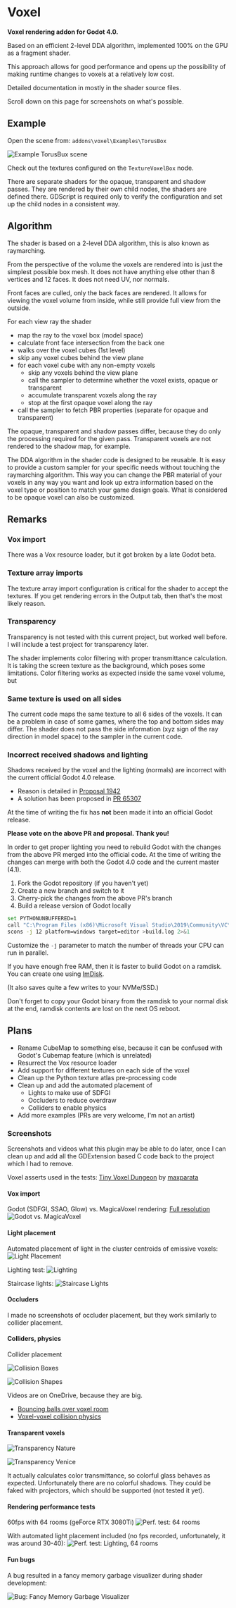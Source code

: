 # Voxel

**Voxel rendering addon for Godot 4.0.**

Based on an efficient 2-level DDA algorithm, implemented 100% on the GPU as a fragment shader.

This approach allows for good performance and opens up the possibility of making runtime changes
to voxels at a relatively low cost.

Detailed documentation in mostly in the shader source files.

Scroll down on this page for screenshots on what's possible. 

## Example

Open the scene from: `addons\voxel\Examples\TorusBox`

![Example TorusBux scene](https://github.com/viktor-ferenczi/godot-voxel/raw/main/Preview.png)

Check out the textures configured on the `TextureVoxelBox` node.

There are separate shaders for the opaque, transparent and shadow passes.
They are rendered by their own child nodes, the shaders are defined there.
GDScript is required only to verify the configuration and set up the child
nodes in a consistent way.

## Algorithm

The shader is based on a 2-level DDA algorithm, this is also known as raymarching.

From the perspective of the volume the voxels are rendered into is just the simplest
possible box mesh. It does not have anything else other than 8 vertices and 12 faces.
It does not need UV, nor normals. 

Front faces are culled, only the back faces are rendered. It allows for viewing the
voxel volume from inside, while still provide full view from the outside.

For each view ray the shader
* map the ray to the voxel box (model space)
* calculate front face intersection from the back one
* walks over the voxel cubes (1st level)
* skip any voxel cubes behind the view plane
* for each voxel cube with any non-empty voxels
  * skip any voxels behind the view plane
  * call the sampler to determine whether the voxel exists, opaque or transparent
  * accumulate transparent voxels along the ray
  * stop at the first opaque voxel along the ray
* call the sampler to fetch PBR properties (separate for opaque and transparent)

The opaque, transparent and shadow passes differ, because they do only the
processing required for the given pass. Transparent voxels are not rendered
to the shadow map, for example.

The DDA algorithm in the shader code is designed to be reusable. It is easy
to provide a custom sampler for your specific needs without touching the
raymarching algorithm. This way you can change the PBR material of your
voxels in any way you want and look up extra information based on the voxel
type or position to match your game design goals. What is considered to be
opaque voxel can also be customized.

## Remarks

### Vox import

There was a Vox resource loader, but it got broken by a late Godot beta.

### Texture array imports

The texture array import configuration is critical for the shader to accept
the textures. If you get rendering errors in the Output tab, then that's the
most likely reason.

### Transparency

Transparency is not tested with this current project, but worked well before.
I will include a test project for transparency later.

The shader implements color filtering with proper transmittance calculation.
It is taking the screen texture as the background, which poses some limitations.
Color filtering works as expected inside the same voxel volume, but 

### Same texture is used on all sides

The current code maps the same texture to all 6 sides of the voxels. It can be
a problem in case of some games, where the top and bottom sides may differ.
The shader does not pass the side information (xyz sign of the ray direction
in model space) to the sampler in the current code.

### Incorrect received shadows and lighting

Shadows received by the voxel and the lighting (normals) are incorrect with the
current official Godot 4.0 release.

* Reason is detailed in [Proposal 1942](https://github.com/godotengine/godot-proposals/issues/1942)
* A solution has been proposed in [PR 65307](https://github.com/godotengine/godot/pull/65307)

At the time of writing the fix has **not** been made it into an official Godot release.

**Please vote on the above PR and proposal. Thank you!**

In order to get proper lighting you need to rebuild Godot with the changes from the
above PR merged into the official code. At the time of writing the changes can merge
with both the Godot 4.0 code and the current master (4.1).

1. Fork the Godot repository (if you haven't yet)
2. Create a new branch and switch to it
3. Cherry-pick the changes from the above PR's branch
4. Build a release version of Godot locally

```sh
set PYTHONUNBUFFERED=1
call "C:\Program Files (x86)\Microsoft Visual Studio\2019\Community\VC\Auxiliary\Build\vcvars64.bat"
scons -j 12 platform=windows target=editor >build.log 2>&1
```

Customize the `-j` parameter to match the number of threads your CPU can run in parallel.

If you have enough free RAM, then it is faster to build Godot on a ramdisk.
You can create one using [ImDisk](https://sourceforge.net/projects/imdisk-toolkit/).

(It also saves quite a few writes to your NVMe/SSD.)

Don't forget to copy your Godot binary from the ramdisk to your normal disk at the end,
ramdisk contents are lost on the next OS reboot.

## Plans

* Rename CubeMap to something else, because it can be confused with Godot's Cubemap feature (which is unrelated)
* Resurrect the Vox resource loader
* Add support for different textures on each side of the voxel
* Clean up the Python texture atlas pre-processing code
* Clean up and add the automated placement of
  * Lights to make use of SDFGI
  * Occluders to reduce overdraw
  * Colliders to enable physics
* Add more examples (PRs are very welcome, I'm not an artist)

### Screenshots

Screenshots and videos what this plugin may be able to do later, once I can clean up and add
all the GDExtension based C code back to the project which I had to remove.

Voxel asserts used in the tests: [Tiny Voxel Dungeon](https://maxparata.itch.io/tinyvoxeldungeon) by [maxparata](https://maxparata.itch.io/)

#### Vox import

Godot (SDFGI, SSAO, Glow) vs. MagicaVoxel rendering: [Full resolution](https://github.com/viktor-ferenczi/godot-voxel/raw/main/screenshots/GodotVsMagicaVoxel.full.png)
![Godot vs. MagicaVoxel](https://github.com/viktor-ferenczi/godot-voxel/raw/main/screenshots/GodotVsMagicaVoxel.png)

#### Light placement

Automated placement of light in the cluster centroids of emissive voxels:
![Light Placement](https://github.com/viktor-ferenczi/godot-voxel/raw/main/screenshots/LightPlacement.png)

Lighting test:
![Lighting](https://github.com/viktor-ferenczi/godot-voxel/raw/main/screenshots/Lighting.png)

Staircase lights:
![Staircase Lights](https://github.com/viktor-ferenczi/godot-voxel/raw/main/screenshots/StaircaseLights.png)

#### Occluders

I made no screenshots of occluder placement, but they work similarly to collider placement.

#### Colliders, physics

Collider placement

![Collision Boxes](https://github.com/viktor-ferenczi/godot-voxel/raw/main/screenshots/CollisionBoxes.png)

![Collision Shapes](https://github.com/viktor-ferenczi/godot-voxel/raw/main/screenshots/CollisionShapes.png)

Videos are on OneDrive, because they are big.

* [Bouncing balls over voxel room](https://1drv.ms/u/s!AqEgz8G_d8TSh94mj4Xh3eAsVwPa1w?e=OwGMnb)
* [Voxel-voxel collision physics](https://onedrive.live.com/?authkey=%21AKhfjwQROfvOdh8&id=D2C477BFC1CF20A1%21126766&cid=D2C477BFC1CF20A1&parId=root&parQt=sharedby&o=OneUp)

#### Transparent voxels

![Transparency Nature](https://github.com/viktor-ferenczi/godot-voxel/raw/main/screenshots/TransparencyNature.png)

![Transparency Venice](https://github.com/viktor-ferenczi/godot-voxel/raw/main/screenshots/TransparencyVenice.png)

It actually calculates color transmittance, so colorful glass behaves as expected. Unfortunately
there are no colorful shadows. They could be faked with projectors, which should be supported
(not tested it yet).

#### Rendering performance tests

60fps with 64 rooms (geForce RTX 3080Ti)
![Perf. test: 64 rooms](https://github.com/viktor-ferenczi/godot-voxel/raw/main/screenshots/PerfRooms64.png)

With automated light placement included (no fps recorded, unfortunately, it was around 30-40):
![Perf. test: Lighting, 64 rooms](https://github.com/viktor-ferenczi/godot-voxel/raw/main/screenshots/PerfLighting64.png)

#### Fun bugs

A bug resulted in a fancy memory garbage visualizer during shader development:

![Bug: Fancy Memory Garbage Visualizer](https://github.com/viktor-ferenczi/godot-voxel/raw/main/screenshots/BugFancyMemoryGarbage.png)
